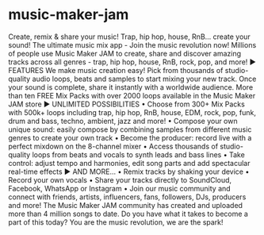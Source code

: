 # music-maker-jam
Create, remix &amp; share your music! Trap, hip hop, house, RnB… create your sound!  The ultimate music mix app - Join the music revolution now! Millions of people use Music Maker JAM to create, share and discover amazing tracks across all genres - trap, hip hop, house, RnB, rock, pop, and more!  ► FEATURES We make music creation easy! Pick from thousands of studio-quality audio loops, beats and samples to start mixing your new track. Once your sound is complete, share it instantly with a worldwide audience.  More than ten FREE Mix Packs with over 2000 loops available in the Music Maker JAM store  ► UNLIMITED POSSIBILITIES • Choose from 300+ Mix Packs with 500k+ loops including trap, hip hop, RnB, house, EDM, rock, pop, funk, drum and bass, techno, ambient, jazz and more! • Compose your own unique sound: easily compose by combining samples from different music genres to create your own track • Become the producer: record live with a perfect mixdown on the 8-channel mixer • Access thousands of studio-quality loops from beats and vocals to synth leads and bass lines • Take control: adjust tempo and harmonies, edit song parts and add spectacular real-time effects  ► AND MORE... • Remix tracks by shaking your device • Record your own vocals • Share your tracks directly to SoundCloud, Facebook, WhatsApp or Instagram • Join our music community and connect with friends, artists, influencers, fans, followers, DJs, producers and more!  The Music Maker JAM community has created and uploaded more than 4 million songs to date. Do you have what it takes to become a part of this today?  You are the music revolution, we are the spark!
